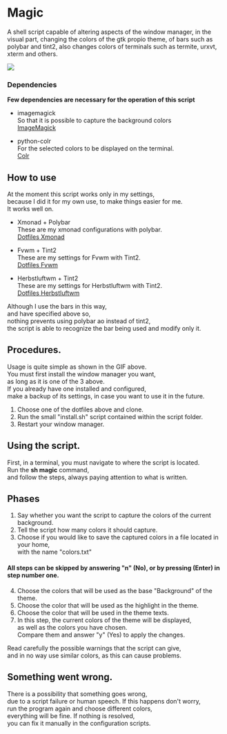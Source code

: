 # Magic
A shell script capable of altering aspects of the window manager, in the visual part, changing the colors of the gtk propio theme, of bars such as polybar and tint2, also changes colors of terminals such as termite, urxvt, xterm and others.

![](https://github.com/Paladin1991/Magic/blob/main/exemplo.gif)

### Dependencies

**Few dependencies are necessary for the operation of this script**

* imagemagick  
So that it is possible to capture the background colors  
[ImageMagick](https://imagemagick.org/script/index.php)

* python-colr  
For the selected colors to be displayed on the terminal.  
[Colr](https://pypi.org/project/Colr/)  

##  How to use  

At the moment this script works only in my settings,  
because I did it for my own use, to make things easier for me.  
It works well on.  

* Xmonad + Polybar  
These are my xmonad configurations with polybar.  
[Dotfiles Xmonad](https://github.com/Paladin1991/dotfiles.xmonad)

* Fvwm + Tint2  
These are my settings for Fvwm with Tint2.  
[Dotfiles Fvwm](https://github.com/Paladin1991/dotfiles.fvwm)  

* Herbstluftwm + Tint2  
These are my settings for Herbstluftwm with Tint2.  
[Dotfiles Herbstluftwm](https://github.com/Paladin1991/dotifiles.herbstluftwm)

Although I use the bars in this way,  
and have specified above so,  
nothing prevents using polybar ao instead of tint2,  
the script is able to recognize the bar being used and modify only it.  

## Procedures.  

Usage is quite simple as shown in the GIF above.  
You must first install the window manager you want,  
as long as it is one of the 3 above.  
If you already have one installed and configured,  
make a backup of its settings, in case you want to use it in the future.

1. Choose one of the dotfiles above and clone.  
2. Run the small "install.sh" script contained within the script folder.  
3. Restart your window manager.  

## Using the script.  

First, in a terminal, you must navigate to where the script is located.  
Run the **sh magic** command,  
and follow the steps, always paying attention to what is written.

## Phases

1. Say whether you want the script to capture the colors of the current background.  
2. Tell the script how many colors it should capture.  
3. Choose if you would like to save the captured colors in a file located in your home,  
with the name "colors.txt"

#### All steps can be skipped by answering "n" (No), or by pressing (Enter) in step number one.

4. Choose the colors that will be used as the base "Background" of the theme.  
5. Choose the color that will be used as the highlight in the theme.  
6. Choose the color that will be used in the theme texts.  
7. In this step, the current colors of the theme will be displayed,  
as well as the colors you have chosen.  
Compare them and answer "y" (Yes) to apply the changes.  

Read carefully the possible warnings that the script can give,  
and in no way use similar colors, as this can cause problems.  

## Something went wrong.

There is a possibility that something goes wrong,  
due to a script failure or human speech. If this happens don't worry,  
run the program again and choose different colors,  
everything will be fine. If nothing is resolved,  
you can fix it manually in the configuration scripts.



